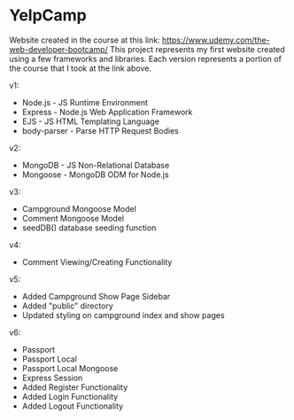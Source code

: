 # YelpCamp
Website created in the course at this link: https://www.udemy.com/the-web-developer-bootcamp/
This project represents my first website created using a few frameworks and libraries.
Each version represents a portion of the course that I took at the link above.

v1:
+ Node.js     - JS Runtime Environment
+ Express     - Node.js Web Application Framework
+ EJS         - JS HTML Templating Language
+ body-parser - Parse HTTP Request Bodies

v2:
+ MongoDB     - JS Non-Relational Database
+ Mongoose    - MongoDB ODM for Node.js

v3:
+ Campground Mongoose Model
+ Comment Mongoose Model
+ seedDB() database seeding function

v4:
+ Comment Viewing/Creating Functionality

v5:
+ Added Campground Show Page Sidebar
+ Added "public" directory
+ Updated styling on campground index and show pages

v6:
+ Passport
+ Passport Local
+ Passport Local Mongoose
+ Express Session
+ Added Register Functionality
+ Added Login Functionality
+ Added Logout Functionality